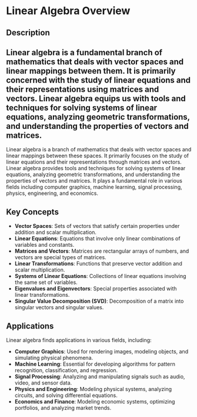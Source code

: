 # Linear Algebra Overview

## Description

Linear algebra is a fundamental branch of mathematics that deals with vector spaces and linear mappings between them. It is primarily concerned with the study of linear equations and their representations using matrices and vectors. Linear algebra equips us with tools and techniques for solving systems of linear equations, analyzing geometric transformations, and understanding the properties of vectors and matrices.
-------
Linear algebra is a branch of mathematics that deals with vector spaces and linear mappings between these spaces. It primarily focuses on the study of linear equations and their representations through matrices and vectors. Linear algebra provides tools and techniques for solving systems of linear equations, analyzing geometric transformations, and understanding the properties of vectors and matrices. It plays a fundamental role in various fields including computer graphics, machine learning, signal processing, physics, engineering, and economics.

## Key Concepts

- **Vector Spaces**: Sets of vectors that satisfy certain properties under addition and scalar multiplication.
- **Linear Equations**: Equations that involve only linear combinations of variables and constants.
- **Matrices and Vectors**: Matrices are rectangular arrays of numbers, and vectors are special types of matrices.
- **Linear Transformations**: Functions that preserve vector addition and scalar multiplication.
- **Systems of Linear Equations**: Collections of linear equations involving the same set of variables.
- **Eigenvalues and Eigenvectors**: Special properties associated with linear transformations.
- **Singular Value Decomposition (SVD)**: Decomposition of a matrix into singular vectors and singular values.

## Applications

Linear algebra finds applications in various fields, including:

- **Computer Graphics**: Used for rendering images, modeling objects, and simulating physical phenomena.
- **Machine Learning**: Essential for developing algorithms for pattern recognition, classification, and regression.
- **Signal Processing**: Analyzing and manipulating signals such as audio, video, and sensor data.
- **Physics and Engineering**: Modeling physical systems, analyzing circuits, and solving differential equations.
- **Economics and Finance**: Modeling economic systems, optimizing portfolios, and analyzing market trends.

